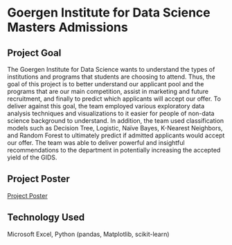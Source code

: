 # Goergen Institute for Data Science Masters Admissions 

## **Project Goal** 
The Goergen Institute for Data Science wants to understand the types of institutions and programs that students are choosing to attend. Thus, the goal of this project is to better understand our applicant pool and the programs that are our main competition, assist in marketing and future recruitment, and finally to predict which applicants will accept our offer. To deliver against this goal, the team employed various exploratory data analysis techniques and visualizations to it easier for people of non-data science background to understand. In addition, the team used classification models such as Decision Tree, Logistic, Naïve Bayes, K-Nearest Neighbors, and Random Forest to ultimately predict if admitted applicants would accept our offer. The team was able to deliver powerful and insightful recommendations to the department in potentially increasing the accepted yield of the GIDS.

## **Project Poster**
[Project Poster](https://www.hajim.rochester.edu/senior-design-day/gids-1/)

## **Technology Used**
Microsoft Excel, Python (pandas, Matplotlib, scikit-learn)
